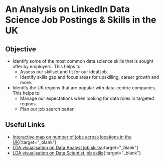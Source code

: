 # An Analysis on LinkedIn Data Science Job Postings & Skills in the UK

## Objective
* Identify some of the most common data science skills that is sought after by employers. This helps to:
    * Assess our skillset and fit for our ideal job.
    * Identify skills gap and focus areas for upskilling, career growth and more.
* Identify the UK regions that are popular with data-centric companies. This helps to:
    * Manage our expectations when looking for data roles in targeted regions.
    * Plan our job search better.

## Useful Links
* [Interactive map on number of jobs across locations in the UK](ds_job_uk_map.html){:target="_blank"}
* [LDA visualisation on Data Analyst job skills](da_skills_ldavis.html){:target="_blank"}
* [LDA visualisation on Data Scientist job skills](ds_skills_ldavis.html){:target="_blank"}
